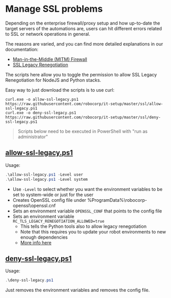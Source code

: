 # Manage SSL problems

Depending on the enterprise firewall/proxy setup and how up-to-date the target servers of the automations are, users can hit different errors related to SSL or network operations in general.

The reasons are varied, and you can find more detailed explanations in our documentation:
* [Man-in-the-Middle (MITM) Firewall](https://robocorp.com/docs/faq/mitm-firewall)
* [SSL Legacy Renegotiation](https://robocorp.com/docs/faq/tls-problems)

The scripts here allow you to toggle the permission to allow SSL Legacy Renegotiation for NodeJS and Python stacks.

Easy way to just download the scripts is to use curl:
```
curl.exe -o allow-ssl-legacy.ps1 https://raw.githubusercontent.com/robocorp/it-setup/master/ssl/allow-ssl-legacy.ps1
curl.exe -o deny-ssl-legacy.ps1 https://raw.githubusercontent.com/robocorp/it-setup/master/ssl/deny-ssl-legacy.ps1
```

> Scripts below need to be executed in PowerShell with "run as administrator"

## [allow-ssl-legacy.ps1](allow-ssl-legacy.ps1)

Usage:
```PowerShell
.\allow-ssl-legacy.ps1 -Level user
.\allow-ssl-legacy.ps1 -Level system
```

- Use `-Level` to select whether you want the environment variables to be set to system-wide or just for the user
- Creates OpenSSL config file under %ProgramData%\robocorp-openssl\openssl.cnf
- Sets an environment variable `OPENSSL_CONF` that points to the config file
- Sets an environment variable `RC_TLS_LEGACY_RENEGOTIATION_ALLOWED=true`
  - This tells the Python tools also to allow legacy renegotiation
  - Note that this requires you to update your robot environments to new enough dependencies
  - [More info here](https://robocorp.com/docs/faq/tls-problems#2-2-allow-legacy-renegotiation-for-the-python-tool-stack)


## [deny-ssl-legacy.ps1](deny-ssl-legacy.ps1)
Usage:
```PowerShell
.\deny-ssl-legacy.ps1
```

Just removes the environment variables and removes the config file.